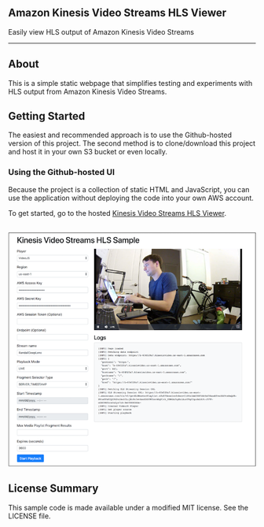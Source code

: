 ## Amazon Kinesis Video Streams HLS Viewer

Easily view HLS output of Amazon Kinesis Video Streams

* * *
## About
This is a simple static webpage that simplifies testing and experiments with HLS output from Amazon Kinesis Video Streams.

## Getting Started
The easiest and recommended approach is to use the Github-hosted version of this project. The second method is to clone/download this project and host it in your own S3 bucket or even locally.

### Using the Github-hosted UI
Because the project is a collection of static HTML and JavaScript, you can use the application without deploying the code into your own AWS account.

 To get started, go to the hosted [Kinesis Video Streams HLS Viewer](https://awslabs.github.io/amazon-kinesis-video-streams/).

<br />
<a href="https://awslabs.github.io/amazon-kinesis-video-streams/"><img border="0" src="sample_app.png"></a>

## License Summary

This sample code is made available under a modified MIT license. See the LICENSE file.
